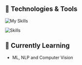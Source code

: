 ## 🔧 Technologies & Tools

![My Skills](https://go-skill-icons.vercel.app/api/icons?i=nextjs,react,typescript,javascript,drizzle,shadcn,vuejs,svelte,nodejs,trpc,expressjs,postgresql,python,pytorch,scikitlearn,docker,digitalocean,linux,neovim,githubactions,pnpm,supabase,vercel,cloudflare,bash)

![Skills](https://skills-icons.vercel.app/api/icons?i=coolify,fastify,fastapi,zod)

## 🌱 Currently Learning

- ML, NLP and Computer Vision


